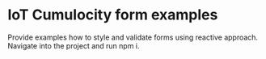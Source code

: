 # IoT Cumulocity form examples
Provide examples how to style and validate forms using reactive approach.
Navigate into the project and run npm i.
